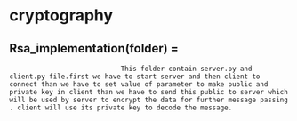 # cryptography
 ## Rsa_implementation(folder) = 
                                This folder contain server.py and client.py file.first we have to start server and then client to connect than we have to set value of parameter to make public and private key in client than we have to send this public to server which will be used by server to encrypt the data for further message passing . client will use its private key to decode the message.
 
 
